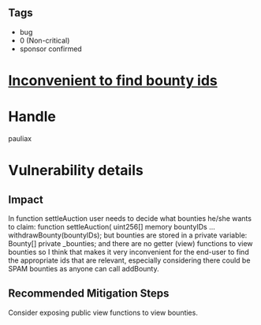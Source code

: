 ## Tags

- bug
- 0 (Non-critical)
- sponsor confirmed

# [Inconvenient to find bounty ids](https://github.com/code-423n4/2021-09-defiprotocol-findings/issues/202) 

# Handle

pauliax


# Vulnerability details

## Impact
In function settleAuction user needs to decide what bounties he/she wants to claim:
    function settleAuction(
        uint256[] memory bountyIDs
    ...
    withdrawBounty(bountyIDs);
but bounties are stored in a private variable:
   Bounty[] private _bounties;
and there are no getter (view) functions to view bounties so I think that makes it very inconvenient for the end-user to find the appropriate ids that are relevant, especially considering there could be SPAM bounties as anyone can call addBounty.

## Recommended Mitigation Steps
Consider exposing public view functions to view bounties.

